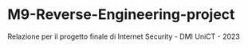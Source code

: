 # M9-Reverse-Engineering-project
Relazione per il progetto finale di Internet Security - DMI UniCT - 2023
